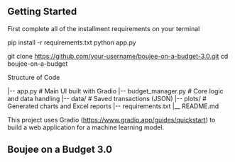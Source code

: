 ## Getting Started 

First complete all of the installment requirements on your terminal

pip install -r requirements.txt
python app.py


git clone https://github.com/your-username/boujee-on-a-budget-3.0.git
cd boujee-on-a-budget


Structure of Code

|-- app.py                  # Main UI built with Gradio
|-- budget_manager.py       # Core logic and data handling
|-- data/                   # Saved transactions (JSON)
|-- plots/                  # Generated charts and Excel reports
|-- requirements.txt
|__ README.md

This project uses Gradio (https://www.gradio.app/guides/quickstart) to build a web application for a machine learning model. 


## Boujee on a Budget 3.0
